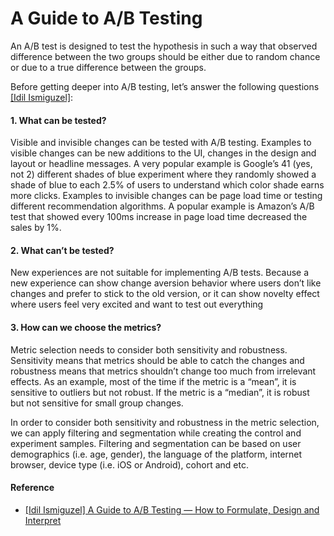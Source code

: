 
# A Guide to A/B Testing

An A/B test is designed to test the hypothesis in such a way that observed difference between the two groups should be either due to random chance or due to a true difference between the groups.

Before getting deeper into A/B testing, let’s answer the following questions [[Idil Ismiguzel]][A Guide to A/B Testing — How to Formulate, Design and Interpret]:

#### 1. What can be tested?
Visible and invisible changes can be tested with A/B testing. Examples to visible changes can be new additions to the UI, changes in the design and layout or headline messages. A very popular example is Google’s 41 (yes, not 2) different shades of blue experiment where they randomly showed a shade of blue to each 2.5% of users to understand which color shade earns more clicks. Examples to invisible changes can be page load time or testing different recommendation algorithms. A popular example is Amazon’s A/B test that showed every 100ms increase in page load time decreased the sales by 1%.

#### 2. What can’t be tested?
New experiences are not suitable for implementing A/B tests. Because a new experience can show change aversion behavior where users don’t like changes and prefer to stick to the old version, or it can show novelty effect where users feel very excited and want to test out everything

#### 3. How can we choose the metrics?
Metric selection needs to consider both sensitivity and robustness. Sensitivity means that metrics should be able to catch the changes and robustness means that metrics shouldn’t change too much from irrelevant effects. As an example, most of the time if the metric is a “mean”, it is sensitive to outliers but not robust. If the metric is a “median”, it is robust but not sensitive for small group changes.

In order to consider both sensitivity and robustness in the metric selection, we can apply filtering and segmentation while creating the control and experiment samples. Filtering and segmentation can be based on user demographics (i.e. age, gender), the language of the platform, internet browser, device type (i.e. iOS or Android), cohort and etc.








#### Reference

* [A Guide to A/B Testing — How to Formulate, Design and Interpret]: https://towardsdatascience.com/a-guide-to-a-b-testing-how-to-formulate-design-and-interpret-f820cc62e21a
[[Idil Ismiguzel] A Guide to A/B Testing — How to Formulate, Design and Interpret](https://towardsdatascience.com/a-guide-to-a-b-testing-how-to-formulate-design-and-interpret-f820cc62e21a)

